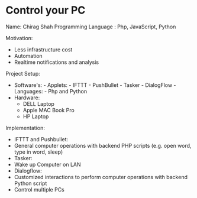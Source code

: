 # Control your PC
Name: Chirag  Shah
Programming Language : Php, JavaScript, Python 

Motivation:
 - Less infrastructure cost
 - Automation
 - Realtime notifications and analysis
 
Project Setup:
 - Software's:
       - Applets:
	     - IFTTT
		 - PushBullet
		 - Tasker
		 - DialogFlow
       - Languages: 
	     - Php and Python
 - Hardware:
   - DELL Laptop
   - Apple MAC Book Pro
   - HP Laptop

Implementation:
 - IFTTT and Pushbullet: 
  - General computer operations with backend PHP scripts (e.g. open word, type in word, sleep)
 - Tasker:
  - Wake up Computer on LAN
 - Dialogflow:
  - Customized interactions to perform computer operations with backend Python script
  - Control multiple PCs 


